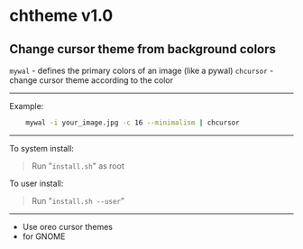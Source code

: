 # chtheme v1.0
## Change cursor theme from background colors

`mywal` - defines the primary colors of an image (like a pywal)
`chcursor` - change cursor theme according to the color

---

Example:
```bash
    mywal -i your_image.jpg -c 16 --minimalism | chcursor
```

---

To system install:
> Run "`install.sh`" as root

To user install:
> Run "`install.sh --user`"

---
* Use oreo cursor themes
* for GNOME
